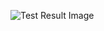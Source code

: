 ![Test Result Image]([https://github.com/yourusername/yourrepository/raw/main/images/sample-image.png](https://github.com/65022498/unit-test/blob/main/result-test.png)https://github.com/65022498/unit-test/blob/main/result-test.png)
